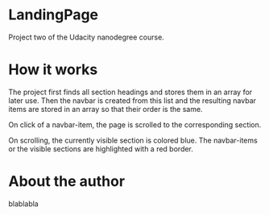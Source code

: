 # LandingPage

Project two of the Udacity nanodegree course.

# How it works

The project first finds all section headings and stores them in an array for later use.
Then the navbar is created from this list and the resulting navbar items are stored in an array so that their order is the same.

On click of a navbar-item, the page is scrolled to the corresponding section.

On scrolling, the currently visible section is colored blue. The navbar-items or the visible sections are highlighted with a red border.

# About the author

blablabla
